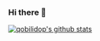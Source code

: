 ### Hi there 👋

[![qobilidop's github stats](https://github-readme-stats.vercel.app/api?username=qobilidop)](https://github.com/anuraghazra/github-readme-stats)
